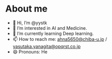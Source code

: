 # About me
- 👋 Hi, I’m @yystk
- 👀 I’m interested in AI and Medicine.
- 🌱 I’m currently learning Deep learning.
- 📫 How to reach me: ahna5650@chiba-u.jp / yasutaka.yanagita@opqrst.co.jp
- 😄 Pronouns: He

<!---
yystk/yystk is a ✨ special ✨ repository because its `README.md` (this file) appears on your GitHub profile.
You can click the Preview link to take a look at your changes.
--->
